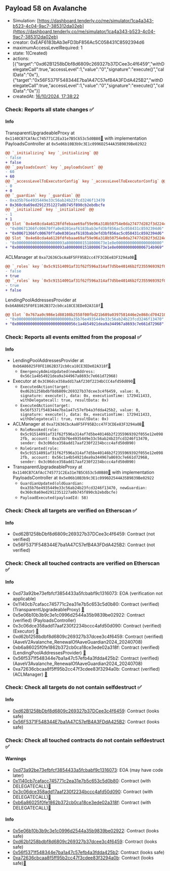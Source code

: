 ## Payload 58 on Avalanche

- Simulation: [https://dashboard.tenderly.co/me/simulator/1ca4a343-b523-4c04-9ac7-385312da02eb](https://dashboard.tenderly.co/me/simulator/1ca4a343-b523-4c04-9ac7-385312da02eb)
- creator: 0xEAF6183bAb3eFD3bF856Ac5C058431C8592394d6
- maximumAccessLevelRequired: 1
- state: 1(Created)
- actions: [{"target":"0xd62B1258bDbf8d6809c269327b37DCee3c4f6459","withDelegateCall":true,"accessLevel":1,"value":"0","signature":"execute()","callData":"0x"},{"target":"0x56F5371F548344E7ba1A47C57efB4A3FDdA425B2","withDelegateCall":true,"accessLevel":1,"value":"0","signature":"execute()","callData":"0x"}]
- createdAt: [16/10/2024, 17:38:22](https://snowtrace.io/tx/0xcbf5a6d79f0a2cb9aac01e791befad325d5486886374216d4d35c527d4406492)

### Check: Reports all state changes :white_check_mark:

#### Info


TransparentUpgradeableProxy at `0x1140CB7CAfAcC745771C2Ea31e7B5C653c5d0B80`[:ghost:](https://github.com/bgd-labs/aave-address-book "GovernanceV3Avalanche.PAYLOADS_CONTROLLER") with implementation PayloadsController at `0x5e06b10B3b9c3E1c0996D2544A35B9839Be02922`
```diff
@@ `_initializing` key `_initializing` @@
- false
+ false
@@ `_payloadsCount` key `_payloadsCount` @@
- 60
+ 60
@@ `_accessLevelToExecutorConfig` key `_accessLevelToExecutorConfig` @@
- 0
+ 0
@@ `_guardian` key `_guardian` @@
- 0xa35b76e4935449e33c56ab24b23fcd3246f13470
+ 0x360c0a69ed2912351227a0b745f890cb2ebdbcfe
@@ `_initialized` key `_initialized` @@
- 1
+ 1
@@ Slot `0x4e68cda4a6128fdfebaae69af59e96a318b50754e0da27477d282f3d224cc4fd` @@
- "0x00671366fc00670ffa0e0201eaf6183bab3efd3bf856ac5c058431c8592394d6"
+ "0x00671366fc00670ffa0e0301eaf6183bab3efd3bf856ac5c058431c8592394d6"
@@ Slot `0x4e68cda4a6128fdfebaae69af59e96a318b50754e0da27477d282f3d224cc4fe` @@
- "0x000000000000000000093a80000001518000673e1e8e00000000000000000000"
+ "0x000000000000000000093a80000001518000673e1e8e0000000000006714b969"
```

ACLManager at `0xa72636CbcAa8F5FF95B2cc47F3CDEe83F3294a0B`[:ghost:](https://github.com/bgd-labs/aave-address-book "AaveV3Avalanche.ACL_MANAGER")
```diff
@@ `_roles` key `0x5c91514091af31f62f596a314af7d5be40146b2f2355969392f055e12e0982fb.members.0x56c1a4b54921dea9a344967a8693c7e661d72968` @@
- false
+ true
@@ `_roles` key `0x5c91514091af31f62f596a314af7d5be40146b2f2355969392f055e12e0982fb.members.0xa35b76e4935449e33c56ab24b23fcd3246f13470` @@
- true
+ false
```

LendingPoolAddressesProvider at `0xb6A86025F0FE1862B372cb0ca18CE3EDe02A318f`[:ghost:](https://github.com/bgd-labs/aave-address-book "AaveV2Avalanche.POOL_ADDRESSES_PROVIDER")
```diff
@@ Slot `0x767aa9c986e1d88108b2558f00fbd21b689a0397581446e2e868cd70421026cc` @@
- "0x000000000000000000000000a35b76e4935449e33c56ab24b23fcd3246f13470"
+ "0x00000000000000000000000056c1a4b54921dea9a344967a8693c7e661d72968"
```


### Check: Reports all events emitted from the proposal :white_check_mark:

#### Info

- LendingPoolAddressesProvider at `0xb6A86025F0FE1862B372cb0ca18CE3EDe02A318f`[:ghost:](https://github.com/bgd-labs/aave-address-book "AaveV2Avalanche.POOL_ADDRESSES_PROVIDER")
  - `EmergencyAdminUpdated(newAddress: 0x56c1a4b54921dea9a344967a8693c7e661d72968)`
- Executor at `0x3C06dce358add17aAf230f2234bCCC4afd50d090`[:ghost:](https://github.com/bgd-labs/aave-address-book "AaveV2Avalanche.POOL_ADMIN, AaveV3Avalanche.ACL_ADMIN, GovernanceV3Avalanche.EXECUTOR_LVL_1")
  - `ExecutedAction(target: 0xd62b1258bdbf8d6809c269327b37dcee3c4f6459, value: 0, signature: execute(), data: 0x, executionTime: 1729411433, withDelegatecall: true, resultData: 0x)`
  - `ExecutedAction(target: 0x56f5371f548344e7ba1a47c57efb4a3fdda425b2, value: 0, signature: execute(), data: 0x, executionTime: 1729411433, withDelegatecall: true, resultData: 0x)`
- ACLManager at `0xa72636CbcAa8F5FF95B2cc47F3CDEe83F3294a0B`[:ghost:](https://github.com/bgd-labs/aave-address-book "AaveV3Avalanche.ACL_MANAGER")
  - `RoleRevoked(role: 0x5c91514091af31f62f596a314af7d5be40146b2f2355969392f055e12e0982fb, account: 0xa35b76e4935449e33c56ab24b23fcd3246f13470, sender: 0x3c06dce358add17aaf230f2234bccc4afd50d090)`
  - `RoleGranted(role: 0x5c91514091af31f62f596a314af7d5be40146b2f2355969392f055e12e0982fb, account: 0x56c1a4b54921dea9a344967a8693c7e661d72968, sender: 0x3c06dce358add17aaf230f2234bccc4afd50d090)`
- TransparentUpgradeableProxy at `0x1140CB7CAfAcC745771C2Ea31e7B5C653c5d0B80`[:ghost:](https://github.com/bgd-labs/aave-address-book "GovernanceV3Avalanche.PAYLOADS_CONTROLLER") with implementation PayloadsController at `0x5e06b10B3b9c3E1c0996D2544A35B9839Be02922`
  - `GuardianUpdated(oldGuardian: 0xa35b76e4935449e33c56ab24b23fcd3246f13470, newGuardian: 0x360c0a69ed2912351227a0b745f890cb2ebdbcfe)`
  - `PayloadExecuted(payloadId: 58)`

### Check: Check all targets are verified on Etherscan :white_check_mark:

#### Info

- 0xd62B1258bDbf8d6809c269327b37DCee3c4f6459: Contract (not verified) 
- 0x56F5371F548344E7ba1A47C57efB4A3FDdA425B2: Contract (not verified) 

### Check: Check all touched contracts are verified on Etherscan :white_check_mark:

#### Info

- 0xd73a92be73efbfcf3854433a5fcbabf9c1316073: EOA (verification not applicable)
- 0x1140cb7cafacc745771c2ea31e7b5c653c5d0b80: Contract (verified) (TransparentUpgradeableProxy) [:ghost:](https://github.com/bgd-labs/aave-address-book "GovernanceV3Avalanche.PAYLOADS_CONTROLLER")
- 0x5e06b10b3b9c3e1c0996d2544a35b9839be02922: Contract (verified) (PayloadsController) 
- 0x3c06dce358add17aaf230f2234bccc4afd50d090: Contract (verified) (Executor) [:ghost:](https://github.com/bgd-labs/aave-address-book "AaveV2Avalanche.POOL_ADMIN, AaveV3Avalanche.ACL_ADMIN, GovernanceV3Avalanche.EXECUTOR_LVL_1")
- 0xd62b1258bdbf8d6809c269327b37dcee3c4f6459: Contract (verified) (AaveV2Avalanche_RenewalOfAaveGuardian2024_20240708) 
- 0xb6a86025f0fe1862b372cb0ca18ce3ede02a318f: Contract (verified) (LendingPoolAddressesProvider) [:ghost:](https://github.com/bgd-labs/aave-address-book "AaveV2Avalanche.POOL_ADDRESSES_PROVIDER")
- 0x56f5371f548344e7ba1a47c57efb4a3fdda425b2: Contract (verified) (AaveV3Avalanche_RenewalOfAaveGuardian2024_20240708) 
- 0xa72636cbcaa8f5ff95b2cc47f3cdee83f3294a0b: Contract (verified) (ACLManager) [:ghost:](https://github.com/bgd-labs/aave-address-book "AaveV3Avalanche.ACL_MANAGER")

### Check: Check all targets do not contain selfdestruct :white_check_mark:

#### Info

- [0xd62B1258bDbf8d6809c269327b37DCee3c4f6459](https://snowtrace.io/address/0xd62B1258bDbf8d6809c269327b37DCee3c4f6459): Contract (looks safe)
- [0x56F5371F548344E7ba1A47C57efB4A3FDdA425B2](https://snowtrace.io/address/0x56F5371F548344E7ba1A47C57efB4A3FDdA425B2): Contract (looks safe)

### Check: Check all touched contracts do not contain selfdestruct :white_check_mark:

#### Warnings

- [0xd73a92be73efbfcf3854433a5fcbabf9c1316073](https://snowtrace.io/address/0xd73a92be73efbfcf3854433a5fcbabf9c1316073): EOA (may have code later)
- [0x1140cb7cafacc745771c2ea31e7b5c653c5d0b80](https://snowtrace.io/address/0x1140cb7cafacc745771c2ea31e7b5c653c5d0b80): Contract (with DELEGATECALL)[:ghost:](https://github.com/bgd-labs/aave-address-book "GovernanceV3Avalanche.PAYLOADS_CONTROLLER")
- [0x3c06dce358add17aaf230f2234bccc4afd50d090](https://snowtrace.io/address/0x3c06dce358add17aaf230f2234bccc4afd50d090): Contract (with DELEGATECALL)[:ghost:](https://github.com/bgd-labs/aave-address-book "AaveV2Avalanche.POOL_ADMIN, AaveV3Avalanche.ACL_ADMIN, GovernanceV3Avalanche.EXECUTOR_LVL_1")
- [0xb6a86025f0fe1862b372cb0ca18ce3ede02a318f](https://snowtrace.io/address/0xb6a86025f0fe1862b372cb0ca18ce3ede02a318f): Contract (with DELEGATECALL)[:ghost:](https://github.com/bgd-labs/aave-address-book "AaveV2Avalanche.POOL_ADDRESSES_PROVIDER")

#### Info

- [0x5e06b10b3b9c3e1c0996d2544a35b9839be02922](https://snowtrace.io/address/0x5e06b10b3b9c3e1c0996d2544a35b9839be02922): Contract (looks safe)
- [0xd62b1258bdbf8d6809c269327b37dcee3c4f6459](https://snowtrace.io/address/0xd62b1258bdbf8d6809c269327b37dcee3c4f6459): Contract (looks safe)
- [0x56f5371f548344e7ba1a47c57efb4a3fdda425b2](https://snowtrace.io/address/0x56f5371f548344e7ba1a47c57efb4a3fdda425b2): Contract (looks safe)
- [0xa72636cbcaa8f5ff95b2cc47f3cdee83f3294a0b](https://snowtrace.io/address/0xa72636cbcaa8f5ff95b2cc47f3cdee83f3294a0b): Contract (looks safe)[:ghost:](https://github.com/bgd-labs/aave-address-book "AaveV3Avalanche.ACL_MANAGER")

